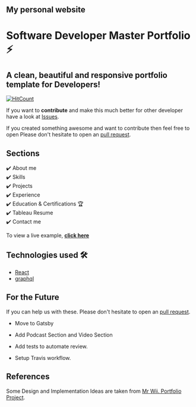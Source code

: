 

## My personal website
# Software Developer Master Portfolio ⚡️  
## A clean, beautiful and responsive portfolio template for Developers!

[![HitCount](http://hits.dwyl.com/nischaypandey/Portfolio.svg)](http://hits.dwyl.com/nischaypandey/Portfolio)



If you want to **contribute** and make this much better for other developer have a look at [Issues](https://github.com/nischaypandey/Portfolio/issues).


If you created something awesome and want to contribute then feel free to open Please don't hesitate to open an [pull request](https://github.com/nischaypandey/Portfolio/pulls).

## Sections 
✔️  About me\
✔️ Skills \
✔️  Projects\
✔️ Experience\
✔️ Education & Certifications 🏆\
✔️ Tableau Resume\
✔️ Contact me

To view a live example, **[click here](https://nischaypandey.github.io/Portfolio/)**

## Technologies used 🛠

- [React](https://reactjs.org/)
- [graphql](https://graphql.org/) 

## For the Future 
If you can help us with these. Please don't hesitate to open an [pull request](https://github.com/nischaypandey/Portfolio/pulls).

- Move to Gatsby

- Add Podcast Section and Video Section

- Add tests to automate review.

- Setup Travis workflow.


## References  

Some Design and Implementation Ideas are taken from [Mr Wii. Portfolio Project](https://github.com/Mr-Wii/mr-wii.com).
